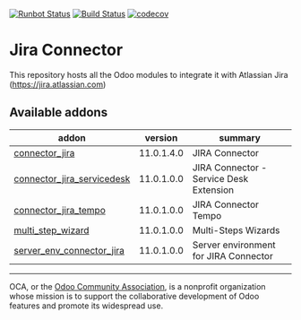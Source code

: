 [![Runbot Status](https://runbot.odoo-community.org/runbot/badge/flat/233/11.0.svg)](https://runbot.odoo-community.org/runbot/repo/github-com-oca-connector-jira-233)
[![Build Status](https://travis-ci.com/OCA/connector-jira.svg?branch=11.0)](https://travis-ci.com/OCA/connector-jira)
[![codecov](https://codecov.io/gh/OCA/connector-jira/branch/11.0/graph/badge.svg)](https://codecov.io/gh/OCA/connector-jira)

# Jira Connector

This repository hosts all the Odoo modules to integrate it with Atlassian Jira (https://jira.atlassian.com)

[//]: # (addons)

Available addons
----------------
addon | version | summary
--- | --- | ---
[connector_jira](connector_jira/) | 11.0.1.4.0 | JIRA Connector
[connector_jira_servicedesk](connector_jira_servicedesk/) | 11.0.1.0.0 | JIRA Connector - Service Desk Extension
[connector_jira_tempo](connector_jira_tempo/) | 11.0.1.0.0 | JIRA Connector Tempo
[multi_step_wizard](multi_step_wizard/) | 11.0.1.0.0 | Multi-Steps Wizards
[server_env_connector_jira](server_env_connector_jira/) | 11.0.1.0.0 | Server environment for JIRA Connector

[//]: # (end addons)

----

OCA, or the [Odoo Community Association](http://odoo-community.org/), is a nonprofit organization whose
mission is to support the collaborative development of Odoo features and
promote its widespread use.
